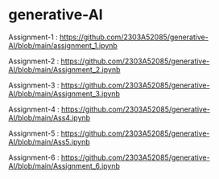 # generative-AI
Assignment-1 : https://github.com/2303A52085/generative-AI/blob/main/assignment_1.ipynb

Assignment-2 : https://github.com/2303A52085/generative-AI/blob/main/Assignment_2.ipynb

Assignment-3 : https://github.com/2303A52085/generative-AI/blob/main/Assignment_3.ipynb

Assignment-4 : https://github.com/2303A52085/generative-AI/blob/main/Ass4.ipynb

Assignment-5 : https://github.com/2303A52085/generative-AI/blob/main/Ass5.ipynb

Assignment-6 : https://github.com/2303A52085/generative-AI/blob/main/Assignment_6.ipynb
